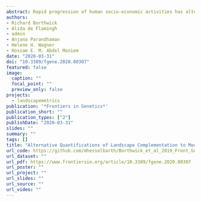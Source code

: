 ```yaml
---
abstract: Rapid progression of human socio-economic activities has altered the structure and function of natural landscapes. Species that rely on multiple, complementary habitat types (i.e., landscape complementation) to complete their life cycle may be especially at risk. However, such landscape complementation has received little attention in the context of landscape connectivity modeling. A previous study on flower longhorn beetles (*Cerambycidae Lepturinae*) integrated landscape complementation into a continuous habitat suitability 'surface', which was then used to quantify landscape connectivity between pairs of sampling sites using gradient-surface metrics. This connectivity model was validated with molecular genetic data collected for the banded longhorn beetle (Typocerus v. velutinus) in Indiana, United States. However, this approach has not been compared to alternative models in a landscape genetics context. Here, we used a discrete land use/land cover map to calculate landscape metrics related to landscape complementation based on a patch mosaic model (PMM) as an alternative to the previously published, continuous habitat suitability model (HSM). We evaluated the HSM surface with gradient surface metrics (GSM) and with two resistance-based models (RBM) based on least cost path (LCP) and commute distance (CD), in addition to an isolation-by-distance (IBD) model based on Euclidean distance. We compared the ability of these competing models of connectivity to explain pairwise genetic distances (RST) previously calculated from ten microsatellite genotypes of 454 beetles collected from 17 sites across Indiana, United States. Model selection with maximum likelihood population effects (MLPE) models found that GSM were most effective at explaining pairwise genetic distances as a proxy for gene flow across the landscape, followed by the landscape metrics calculated from the PMM, whereas the LCP model performed worse than both the CD and the isolation by distance model. We argue that the analysis of a continuous HSM with GSM might perform better because of their combined ability to effectively represent and quantify the continuous degree of landscape complementation (i.e., availability of complementary habitats in vicinity) found at and in-between sites, on which these beetles depend. Our findings may inform future studies that seek to model habitat connectivity in complex heterogeneous landscapes as natural habitats continue to become more fragmented in the Anthropocene.
authors:
- Richard Borthwick
- Alida de Flamingh 
- admin
- Anjana Parandhaman
- Helene H. Wagner
- Hossam E. M. Abdel Moniem
date: "2020-03-31"
doi: "10.3389/fgene.2020.00307"
featured: false
image:
  caption: ""
  focal_point: ""
  preview_only: false
projects: 
  - landscapemetrics
publication: '*Frontiers in Genetics*'
publication_short: ""
publication_types: ["2"]
publishDate: "2020-03-31"
slides: ""
summary: ""
tags: []
title: "Alternative Quantifications of Landscape Complementation to Model Gene Flow in Banded Longhorn Beetles [Typocerus v. velutinus (Olivier)]"
url_code: https://github.com/mhesselbarth/Borthwick_et_al_2019_Front_Genet
url_dataset: ""
url_pdf: https://www.frontiersin.org/article/10.3389/fgene.2020.00307
url_poster: ""
url_project: ""
url_slides: ""
url_source: ""
url_video: ""
---
```

